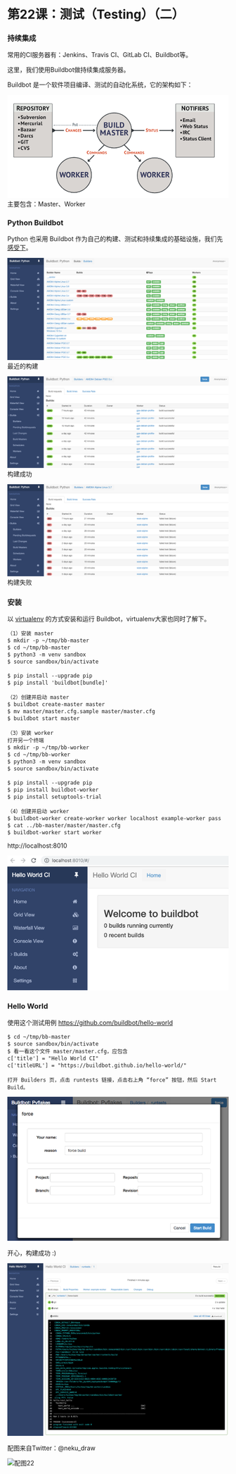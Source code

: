 # 第22课：测试（Testing）（二）

### 持续集成

常用的CI服务器有：Jenkins、Travis CI、GitLab CI、Buildbot等。

这里，我们使用Buildbot做持续集成服务器。

Buildbot 是一个软件项目编译、测试的自动化系统，它的架构如下：

![buildbot](images/class22-05.png) 主要包含：Master、Worker

### Python Buildbot
Python 也采用 Buildbot 作为自己的构建、测试和持续集成的基础设施，我们先[感受下](https://www.python.org/dev/buildbot/)。

![class22-01](images/class22-01.png) 最近的构建

![class22-02](images/class22-02.png) 构建成功

![class22-03](images/class22-03.png) 构建失败

###  安装
以 [virtualenv](https://pypi.python.org/pypi/virtualenv) 的方式安装和运行 Buildbot，virtualenv大家也同时了解下。
```
（1）安装 master
$ mkdir -p ~/tmp/bb-master
$ cd ~/tmp/bb-master
$ python3 -m venv sandbox
$ source sandbox/bin/activate

$ pip install --upgrade pip
$ pip install 'buildbot[bundle]'

（2）创建并启动 master
$ buildbot create-master master
$ mv master/master.cfg.sample master/master.cfg
$ buildbot start master

（3）安装 worker
打开另一个终端
$ mkdir -p ~/tmp/bb-worker
$ cd ~/tmp/bb-worker
$ python3 -m venv sandbox
$ source sandbox/bin/activate

$ pip install --upgrade pip
$ pip install buildbot-worker
$ pip install setuptools-trial

（4）创建并启动 worker
$ buildbot-worker create-worker worker localhost example-worker pass
$ cat ../bb-master/master/master.cfg
$ buildbot-worker start worker
```
http://localhost:8010

![class22-04](images/class22-04.png)

### Hello World
使用这个测试用例 https://github.com/buildbot/hello-world

```
$ cd ~/tmp/bb-master
$ source sandbox/bin/activate
$ 看一看这个文件 master/master.cfg，应包含
c['title'] = "Hello World CI"
c['titleURL'] = "https://buildbot.github.io/hello-world/"

打开 Builders 页，点击 runtests 链接，点击右上角 “force” 按钮，然后 Start Build。
```
![class22-06](images/class22-06.png)

开心，构建成功 :)

![class22-07](images/class22-07.png)

配图来自Twitter：@neku_draw

![配图22](https://wiki.huihoo.com/images/thumb/6/69/Devopsgirls22.jpg/713px-Devopsgirls22.jpg)
